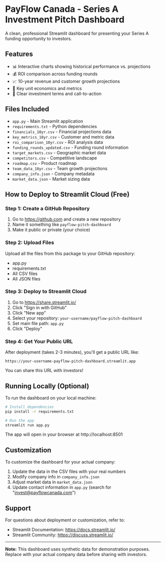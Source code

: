 # PayFlow Canada - Series A Investment Pitch Dashboard

A clean, professional Streamlit dashboard for presenting your Series A funding opportunity to investors.

## Features

- 📊 Interactive charts showing historical performance vs. projections
- 💰 ROI comparison across funding rounds
- 📈 10-year revenue and customer growth projections
- 🎯 Key unit economics and metrics
- 💼 Clear investment terms and call-to-action

## Files Included

- `app.py` - Main Streamlit application
- `requirements.txt` - Python dependencies
- `financials_10yr.csv` - Financial projections data
- `key_metrics_10yr.csv` - Customer and metric data
- `roi_comparison_10yr.csv` - ROI analysis data
- `funding_rounds_updated.csv` - Funding round information
- `target_markets.csv` - Geographic market data
- `competitors.csv` - Competitive landscape
- `roadmap.csv` - Product roadmap
- `team_data_10yr.csv` - Team growth projections
- `company_info.json` - Company metadata
- `market_data.json` - Market sizing data

## How to Deploy to Streamlit Cloud (Free)

### Step 1: Create a GitHub Repository

1. Go to https://github.com and create a new repository
2. Name it something like `payflow-pitch-dashboard`
3. Make it public or private (your choice)

### Step 2: Upload Files

Upload all the files from this package to your GitHub repository:
- app.py
- requirements.txt
- All CSV files
- All JSON files

### Step 3: Deploy to Streamlit Cloud

1. Go to https://share.streamlit.io/
2. Click "Sign in with GitHub"
3. Click "New app"
4. Select your repository: `your-username/payflow-pitch-dashboard`
5. Set main file path: `app.py`
6. Click "Deploy"

### Step 4: Get Your Public URL

After deployment (takes 2-3 minutes), you'll get a public URL like:
```
https://your-username-payflow-pitch-dashboard.streamlit.app
```

You can share this URL with investors!

## Running Locally (Optional)

To run the dashboard on your local machine:

```bash
# Install dependencies
pip install -r requirements.txt

# Run the app
streamlit run app.py
```

The app will open in your browser at http://localhost:8501

## Customization

To customize the dashboard for your actual company:

1. Update the data in the CSV files with your real numbers
2. Modify company info in `company_info.json`
3. Adjust market data in `market_data.json`
4. Update contact information in `app.py` (search for "invest@payflowcanada.com")

## Support

For questions about deployment or customization, refer to:
- Streamlit Documentation: https://docs.streamlit.io/
- Streamlit Community: https://discuss.streamlit.io/

---

**Note:** This dashboard uses synthetic data for demonstration purposes. Replace with your actual company data before sharing with investors.
